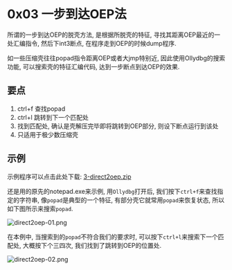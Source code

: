 # 0x03 一步到达OEP法

所谓的一步到达OEP的脱壳方法, 是根据所脱壳的特征, 寻找其距离OEP最近的一处汇编指令, 然后下int3断点, 在程序走到OEP的时候dump程序.  

如一些压缩壳往往popad指令距离OEP或者大jmp特别近, 因此使用Ollydbg的搜索功能, 可以搜索壳的特征汇编代码, 达到一步断点到达OEP的效果. 

## 要点

1. ctrl+f 查找popad
2. ctrl+l 跳转到下一个匹配处
3. 找到匹配处, 确认是壳解压完毕即将跳转到OEP部分, 则设下断点运行到该处
4. 只适用于极少数压缩壳

## 示例

示例程序可以点击此处下载: [3-direct2oep.zip](https://github.com/ctf-wiki/ctf-wiki/raw/master/reverse/unpack/example/3-direct2oep.zip)

还是用的原先的notepad.exe来示例, 用`Ollydbg`打开后, 我们按下`ctrl+f`来查找指定的字符串, 像`popad`是典型的一个特征, 有部分壳它就常用`popad`来恢复状态, 所以如下图所示来搜索`popad`.

![direct2oep-01.png](https://github.com/ctf-wiki/ctf-wiki/raw/master/reverse/unpack/figure/direct2oep-01.png)

在本例中, 当搜索到的`popad`不符合我们的要求时, 可以按下`ctrl+l`来搜索下一个匹配处, 大概按下个三四次, 我们找到了跳转到OEP的位置处. 

![direct2oep-02.png](https://github.com/ctf-wiki/ctf-wiki/raw/master/reverse/unpack/figure/direct2oep-02.png)

